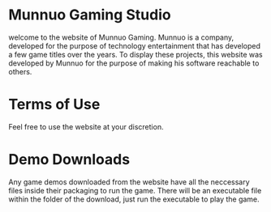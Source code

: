 # Munnuo Gaming Studio

welcome to the website of Munnuo Gaming. Munnuo is a company, developed for the purpose of technology entertainment that has developed
a few game titles over the years. To display these projects, this website was developed by Munnuo for the purpose of making his software
reachable to others. 

# Terms of Use

Feel free to use the website at your discretion. 

# Demo Downloads

Any game demos downloaded from the website have all the neccessary files inside their packaging to run the game.
There will be an executable file within the folder of the download, just run the executable to play the game.



